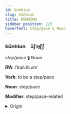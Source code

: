 ```yaml
---
id: künhiun
slug: künhiun
title: KÜNHİUN
sidebar_position: 223
hoverText: step/pace § Noun
---
```


### künhiun&emsp;<span kind="abugida">ɔ̃ʄɂɟɽ̃ʃ</span>

*step/pace* **§** Noun

**IPA**: /ˈkun.hi.ʌn/

**Verb**: to be a step/pace

**Noun**: step/pace

**Modifier**: step/pace-related

<details>
    <summary>Origin</summary>
    Khmer ជំហាន cumhiən /cum.ˈhiən/<br/>
    <em>Austro-Asiatic Language Family</em>
</details>